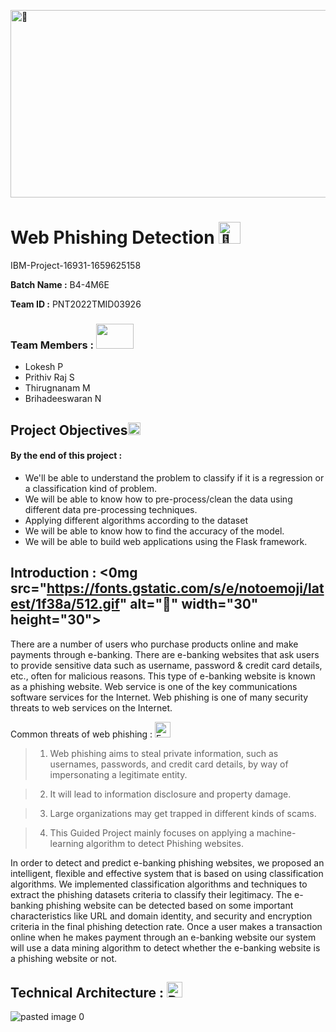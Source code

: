 <picture><img src="https://cdn.dribbble.com/users/1094693/screenshots/10740231/media/39f082ef680279fc5a2f8c915ede69b7.gif" alt="👋" width="3000" height="300"></picture>
# Web Phishing Detection <picture> <picture><img src="https://raw.githubusercontent.com/goforbg/telegram-emoji-gifs/master/writing.gif" alt="👋" width="35" height="35"></picture>
IBM-Project-16931-1659625158


**Batch Name :** B4-4M6E

**Team ID :** PNT2022TMID03926

### Team Members :      <picture><img src="https://cdn.dribbble.com/users/132658/screenshots/14228126/media/1489a46d460a08048999d40ac44f3491.gif"  width="60" height="40"></picture>
   
  - Lokesh P 
  - Prithiv Raj S
  - Thirugnanam M
  - Brihadeeswaran N
  
  ## Project Objectives<img src="https://raw.githubusercontent.com/goforbg/telegram-emoji-gifs/master/0-moon.gif" alt="" width="20" height="20" />  

 #### By the end of this project :
 - We'll  be able to understand the problem to classify if it is a regression or a    classification kind of problem.
- We will be able to know how to pre-process/clean the data using different data pre-processing techniques.
 - Applying different algorithms according to the dataset
 - We will be able to know how to find the accuracy of the model.
- We will be able to build web applications using the Flask framework.


 ## Introduction : <picture> <0mg src="https://fonts.gstatic.com/s/e/notoemoji/latest/1f38a/512.gif" alt="🎊" width="30" height="30"></picture>
 There are a number of users who purchase products online and make payments through e-banking. There are e-banking websites that ask users to provide sensitive data such as username, password & credit card details, etc., often for malicious reasons. This type of e-banking website is known as a phishing website. Web service is one of the key communications software services for the Internet. Web phishing is one of many security threats to web services on the Internet. 

Common threats of web phishing : <img src="https://raw.githubusercontent.com/Tarikul-Islam-Anik/Animated-Fluent-Emojis/master/Emojis/Smilies/Exploding%20Head.png" alt="Exploding Head" width="25" height="25" /> 

>1.  Web phishing aims to steal private information, such as usernames, passwords, and credit card    details, by way of impersonating a legitimate entity.

>2.  It will lead to information disclosure and property damage.

>3.  Large organizations may get trapped in different kinds of scams.

>4.  This Guided Project mainly focuses on applying a machine-learning algorithm to detect Phishing websites.

In order to detect and predict e-banking phishing websites, we proposed an intelligent, flexible and effective system that is based on using classification algorithms.  We implemented classification algorithms and techniques to extract the phishing datasets criteria to classify their legitimacy. The e-banking phishing website can be detected based on some important characteristics like URL and domain identity, and security and encryption criteria in the final phishing detection rate. Once a user makes a transaction online when he makes payment through an e-banking website our system will use a data mining algorithm to detect whether the e-banking website is a phishing website or not.
 
 ## Technical Architecture : <img src="https://raw.githubusercontent.com/Tarikul-Islam-Anik/Animated-Fluent-Emojis/master/Emojis/Travel%20and%20places/Brick.png" alt="Brick" width="25" height="25" />
  ![pasted image 0](https://user-images.githubusercontent.com/62200224/191585875-9db35871-72b5-476e-ac9b-3795cf3778de.png)

